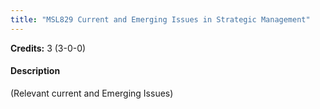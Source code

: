 ```yaml
---
title: "MSL829 Current and Emerging Issues in Strategic Management"
---
```

**Credits:** 3 (3-0-0)

#### Description
(Relevant current and Emerging Issues)